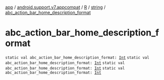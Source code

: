 [app](../../../index.md) / [android.support.v7.appcompat](../../index.md) / [R](../index.md) / [string](index.md) / [abc_action_bar_home_description_format](.)

# abc_action_bar_home_description_format

`static val abc_action_bar_home_description_format: `[`Int`](https://kotlinlang.org/api/latest/jvm/stdlib/kotlin/-int/index.html)
`static val abc_action_bar_home_description_format: `[`Int`](https://kotlinlang.org/api/latest/jvm/stdlib/kotlin/-int/index.html)
`static val abc_action_bar_home_description_format: `[`Int`](https://kotlinlang.org/api/latest/jvm/stdlib/kotlin/-int/index.html)
`static val abc_action_bar_home_description_format: `[`Int`](https://kotlinlang.org/api/latest/jvm/stdlib/kotlin/-int/index.html)